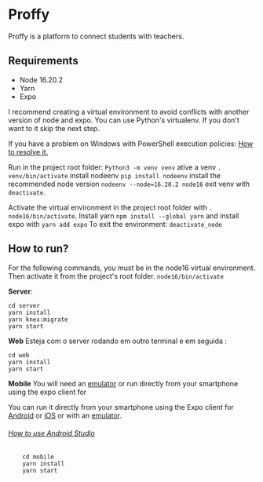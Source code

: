 # Proffy

Proffy is a platform to connect students with teachers.

## Requirements
- Node 16.20.2
- Yarn
- Expo

I recommend creating a virtual environment to avoid conflicts with another version of node and expo. You can use Python's virtualenv. If you don't want to it skip the next step.

If you have a problem on Windows with PowerShell execution policies: [How to resolve it.](https://gist.github.com/MatteusSouza/3dc8812552e0727a717c370bda09b736)

Run in the project root folder: `Python3 -m venv venv` ative a venv `. venv/bin/activate` install nodeenv `pip install nodeenv` install the recommended node version `nodeenv --node=16.20.2 node16` exit venv with `deactivate`.

Activate the virtual environment in the project root folder with `. node16/bin/activate`.
Install yarn `npm install --global yarn` and install expo with `yarn add expo`
To exit the environment: `deactivate_node`

## How to run?

  
For the following commands, you must be in the node16 virtual environment. Then activate it from the project's root folder. `node16/bin/activate`

**Server**:

    cd server
    yarn install
    yarn knex:migrate
    yarn start
   
  **Web**
Esteja com o server rodando em outro terminal e em seguida :

    cd web
    yarn install
    yarn start

**Mobile**
You will need an [emulator](https://developer.android.com/studio) or run directly from your smartphone using the expo client for 

You can run it directly from your smartphone using the Expo client for [Android](https://play.google.com/store/apps/details?id=host.exp.exponent) or [iOS](https://apps.apple.com/us/app/expo-go/id982107779) or with an [emulator](https://developer.android.com/studio).  
###### [How to use Android Studio](https://developer.android.com/studio/run/emulator-launch-separate-window)

	    cd mobile
	    yarn install
	    yarn start

